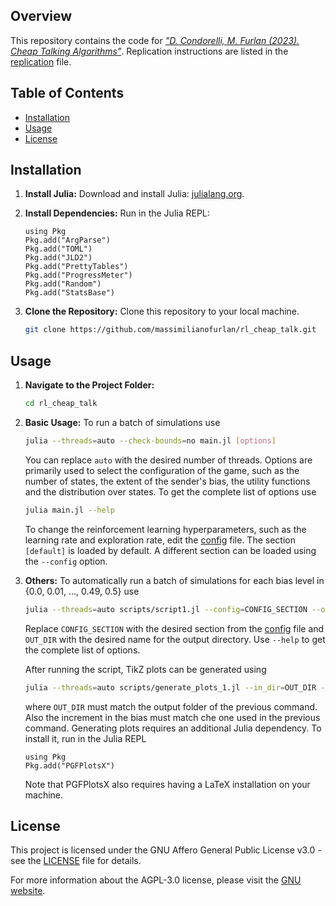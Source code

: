 ## Overview

This repository contains the code for [*"D. Condorelli, M. Furlan (2023). Cheap Talking Algorithms"*](https://arxiv.org/abs/2310.07867). Replication instructions are listed in the [replication](replication.md) file.

## Table of Contents

- [Installation](#installation)
- [Usage](#usage)
- [License](#license)

## Installation

1. **Install Julia:** Download and install Julia: [julialang.org](https://julialang.org).

2. **Install Dependencies:** Run in the Julia REPL:

    ```
    using Pkg
    Pkg.add("ArgParse")
    Pkg.add("TOML")
    Pkg.add("JLD2")
    Pkg.add("PrettyTables")
    Pkg.add("ProgressMeter")
    Pkg.add("Random")
    Pkg.add("StatsBase")
    ```
    
3. **Clone the Repository:** Clone this repository to your local machine.

    ```bash
    git clone https://github.com/massimilianofurlan/rl_cheap_talk.git
    ```

## Usage

1. **Navigate to the Project Folder:**

    ```bash
    cd rl_cheap_talk
    ```

2. **Basic Usage:** To run a batch of simulations use

    ```bash
    julia --threads=auto --check-bounds=no main.jl [options]
    ```

    You can replace ```auto``` with the desired number of threads. Options are primarily used to select the configuration of the game, such as the number of states, the extent of the sender's bias, the utility functions and the distribution over states. To get the complete list of options use  
    
    ```bash
    julia main.jl --help
    ```
    
    To change the reinforcement learning hyperparameters, such as the learning rate and exploration rate, edit the [config](config.toml) file. The section ```[default]``` is loaded by default. A different section can be loaded using the ```--config``` option.

3. **Others:** To automatically run a batch of simulations for each bias level in {0.0, 0.01, ..., 0.49, 0.5} use 

    ```bash
    julia --threads=auto scripts/script1.jl --config=CONFIG_SECTION --out_dir=OUT_DIR --step_bias=0.01
    ```

    Replace ```CONFIG_SECTION``` with the desired section from the [config](config.toml) file and ```OUT_DIR``` with the desired name for the output directory. Use ```--help``` to get the complete list of options.  

    After running the script, TikZ plots can be generated using

    ```bash
    julia --threads=auto scripts/generate_plots_1.jl --in_dir=OUT_DIR --step_bias=0.01
    ```

    where ```OUT_DIR``` must match the output folder of the previous command. Also the increment in the bias must match che one used in the previous command.
    Generating plots requires an additional Julia dependency. To install it, run in the Julia REPL
    
    ```
    using Pkg
    Pkg.add("PGFPlotsX")
    ```
    Note that PGFPlotsX also requires having a LaTeX installation on your machine. 

## License

This project is licensed under the GNU Affero General Public License v3.0 - see the [LICENSE](LICENSE) file for details.

For more information about the AGPL-3.0 license, please visit the [GNU website](https://www.gnu.org/licenses/agpl-3.0).

